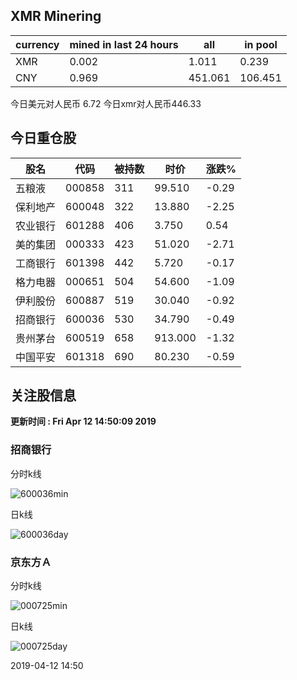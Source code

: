 ## XMR Minering

|currency|mined in last 24 hours|all|in pool|
|---|---|---|---|
|XMR|0.002|1.011|0.239|
|CNY|0.969|451.061|106.451|

今日美元对人民币 6.72	今日xmr对人民币446.33


## 今日重仓股 

|股名|代码|被持数|时价|涨跌%|
|---|---|---|---|---|
|五粮液|000858|311|99.510|-0.29|
|保利地产|600048|322|13.880|-2.25|
|农业银行|601288|406|3.750|0.54|
|美的集团|000333|423|51.020|-2.71|
|工商银行|601398|442|5.720|-0.17|
|格力电器|000651|504|54.600|-1.09|
|伊利股份|600887|519|30.040|-0.92|
|招商银行|600036|530|34.790|-0.49|
|贵州茅台|600519|658|913.000|-1.32|
|中国平安|601318|690|80.230|-0.59|

## 关注股信息
**更新时间 : Fri Apr 12 14:50:09 2019**
### 招商银行 
分时k线

![600036min](http://image.sinajs.cn/newchart/min/n/sh600036.gif)

日k线

![600036day](http://image.sinajs.cn/newchart/daily/n/sh600036.gif)

### 京东方Ａ 
分时k线

![000725min](http://image.sinajs.cn/newchart/min/n/sz000725.gif)

日k线

![000725day](http://image.sinajs.cn/newchart/daily/n/sz000725.gif)

2019-04-12 14:50